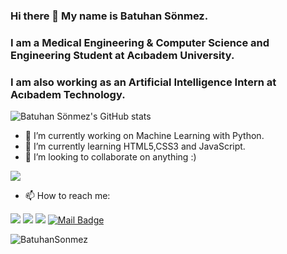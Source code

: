 ### Hi there 👋 My name is Batuhan Sönmez.

### I am a Medical Engineering & Computer Science and Engineering Student at Acıbadem University.

### I am also working as an Artificial Intelligence Intern at Acıbadem Technology.


![Batuhan Sönmez's GitHub stats](https://github-readme-stats.vercel.app/api?username=BatuhanSonmez&theme=tokyonight&show_icons=true)

- 🔭 I’m currently working on Machine Learning with Python.
- 🌱 I’m currently learning HTML5,CSS3 and JavaScript.
- 👯 I’m looking to collaborate on anything :)

[![](https://img.shields.io/github/followers/BatuhanSonmez?style=social)](https://github.com/BatuhanSonmez)

- 📫 How to reach me:

[![](https://img.shields.io/badge/linkedin-%230077B5.svg?&style=for-the-badge&logo=linkedin&logoColor=white)](https://www.linkedin.com/in/batuhan-sonmez/)
[![](https://img.shields.io/badge/instagram-%23E4405F.svg?&style=for-the-badge&logo=instagram&logoColor=white)](https://www.instagram.com/sonmezbatuhan0/)
[![](https://img.shields.io/badge/medium-%2312100E.svg?&style=for-the-badge&logo=medium&logoColor=white)](https://bysonmez-tr.medium.com/)
[![Mail Badge](https://img.shields.io/badge/Gmail-c14438?style=for-the-badge&logo=Gmail&logoColor=white&link=mailto:bysonmez.tr@gmail.com)](mailto:bysonmez.tr@gmail.com)

<p align="left"> <img src="https://komarev.com/ghpvc/?username=BatuhanSonmez" alt="BatuhanSonmez" /> </p>
